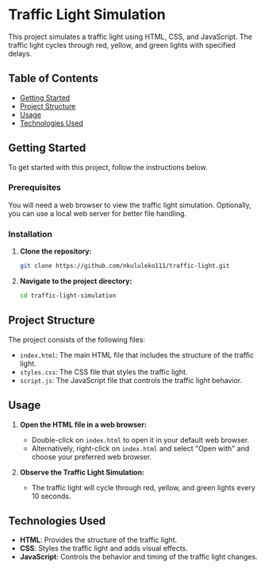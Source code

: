 
# Traffic Light Simulation

This project simulates a traffic light using HTML, CSS, and JavaScript. The traffic light cycles through red, yellow, and green lights with specified delays.

## Table of Contents

- [Getting Started](#getting-started)
- [Project Structure](#project-structure)
- [Usage](#usage)
- [Technologies Used](#technologies-used)

## Getting Started

To get started with this project, follow the instructions below.

### Prerequisites

You will need a web browser to view the traffic light simulation. Optionally, you can use a local web server for better file handling.

### Installation

1. **Clone the repository:**
   ```sh
   git clone https://github.com/nkululeko111/traffic-light.git
   ```
2. **Navigate to the project directory:**
   ```sh
   cd traffic-light-simulation
   ```

## Project Structure

The project consists of the following files:

- `index.html`: The main HTML file that includes the structure of the traffic light.
- `styles.css`: The CSS file that styles the traffic light.
- `script.js`: The JavaScript file that controls the traffic light behavior.

## Usage

1. **Open the HTML file in a web browser:**
   - Double-click on `index.html` to open it in your default web browser.
   - Alternatively, right-click on `index.html` and select "Open with" and choose your preferred web browser.

2. **Observe the Traffic Light Simulation:**
   - The traffic light will cycle through red, yellow, and green lights every 10 seconds.

## Technologies Used

- **HTML**: Provides the structure of the traffic light.
- **CSS**: Styles the traffic light and adds visual effects.
- **JavaScript**: Controls the behavior and timing of the traffic light changes.


